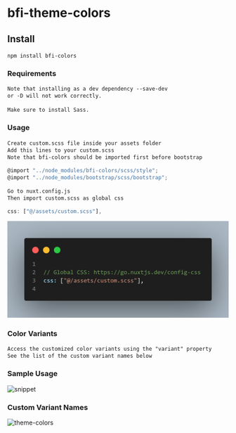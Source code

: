# bfi-theme-colors

## Install

```
npm install bfi-colors
```

### Requirements
```
Note that installing as a dev dependency --save-dev 
or -D will not work correctly.

Make sure to install Sass.

```

### Usage

```
Create custom.scss file inside your assets folder
Add this lines to your custom.scss
Note that bfi-colors should be imported first before bootstrap
```
```js live=true
@import "../node_modules/bfi-colors/scss/style";
@import "../node_modules/bootstrap/scss/bootstrap";
```
```
Go to nuxt.config.js
Then import custom.scss as global css
```

```js live=true
css: ["@/assets/custom.scss"],
```
![nuxt](https://github.com/jiharaguiapal/bfi-theme/blob/main/scss/nuxt-add-css.png)

<!-- 
```css live=true

  "bfi-success":#00A651,
  "bfi-danger":#E84D2E,
  "bfi-warning":#FEC006,
  "bfi-edit":#EE8400,
  "bfi-text":#363636,
  "bfi-subtext":#193C2A,
``` -->

### Color Variants
```
Access the customized color variants using the "variant" property
See the list of the custom variant names below

```
### Sample Usage

![snippet](https://github.com/jiharaguiapal/bfi-theme/blob/main/scss/snippet.png)


### Custom Variant Names

![theme-colors](https://github.com/jiharaguiapal/bfi-theme/blob/main/scss/theme-colors.png)

<!-- ### Compiles and minifies for production

```
npm run build
```

### Lints and fixes files

```
npm run lint
```

### Customize configuration -->

<!-- See [Configuration Reference](https://cli.vuejs.org/config/).
"# publish-test"
"# publish-test" -->
